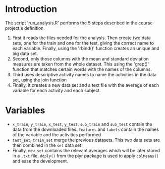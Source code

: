 # Introduction

The script 'run_analysis.R' performs the 5 steps described in the course project's definition.

1) First it reads the files needed for the analysis. Then create two data sets, one for the train and one for the test, giving the correct name to each variable. Finally, using the 'rbind()' function creates an unique and big data set.
2) Second, only those columns with the mean and standard deviation measures are taken from the whole dataset. This using the 'grep()' function that matches certain words with the names of the columns.
3) Third uses descriptive activity names to name the activities in the data set, using the join function
4) Finally, it creates a new data set and a text file with the average of each variable for each activity and each subject.

# Variables

* `x_train`, `y_train`, `x_test`, `y_test`, `sub_train` and `sub_test` contain the data from the downloaded files. `features` and `labels` contain the names of the variable and the activities performed
* `test_set`, `train_set`  merge the previous datasets. This two data sets are then combined in the `set` data set
* Finally, `new_set` contains the relevant averages which will be later stored in a `.txt` file. `ddply()` from the plyr package is used to apply `colMeans()` and ease the development.
